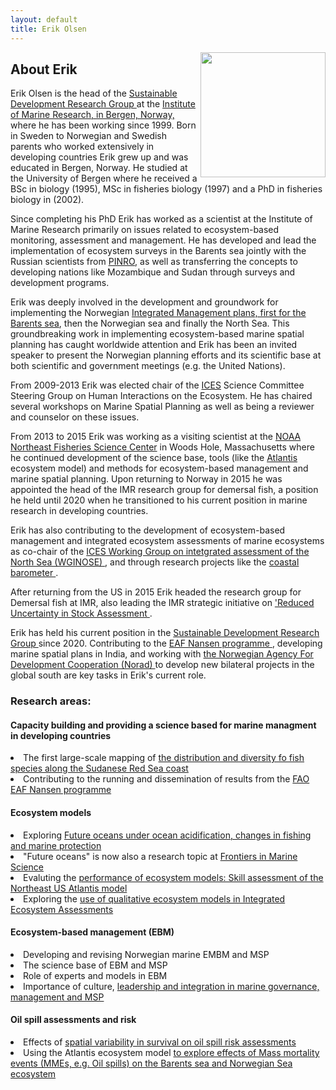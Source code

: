 ```yaml
---
layout: default
title: Erik Olsen
---
```


<img src="/assets/erik_ute.jpg" style="float: right;  width: 200px;  padding:0px 0px 0px 5px;"/>

## About Erik 



Erik Olsen is the head of the <a href="https://www.hi.no/en/hi/forskning/research-groups-1/marine-research-in-developing-countries">  Sustainable Development Research Group </a> at the <a href="http://www.imr.no">Institute of Marine Research, in Bergen, Norway, </a> where he has been working since 1999. Born in Sweden to Norwegian and Swedish parents who worked extensively in developing countries Erik grew up and was educated in Bergen, Norway. He studied at the University of Bergen where he received a BSc in biology (1995), MSc in fisheries biology (1997) and a PhD in fisheries biology in (2002).

Since completing his PhD Erik has worked as a scientist at the Institute of Marine Research primarily on issues related to ecosystem-based monitoring, assessment and management. He has developed and lead the implementation of ecosystem surveys in the Barents sea jointly with the Russian scientists from <a href="http://www.pinro.ru">PINRO</a>, as well as transferring the concepts to developing nations like Mozambique and Sudan through surveys and development programs. 

Erik was deeply involved in the development and groundwork for implementing the Norwegian <a href="http://www.regjeringen.no/en/dep/kld/Selected-topics/department-for-marine-management-and-pol/havforvaltning/integrated-management-of-the-barents-sea.html?id=87148">Integrated Management plans, first for the  Barents sea</a>, then the Norwegian sea and finally the North Sea. This groundbreaking work in implementing ecosystem-based marine spatial planning has caught worldwide attention and Erik has been an invited speaker to present the Norwegian planning efforts and its scientific base at both scientific and government meetings (e.g. the United Nations). 

From 2009-2013 Erik was elected chair of the <a href="http://www.ices.dk">ICES</a> Science Committee Steering Group on Human Interactions on the Ecosystem. He has chaired several workshops on Marine Spatial Planning as well as being a reviewer and counselor on these issues. 

From 2013 to 2015 Erik was working as a visiting scientist at the <a href="http://nefsc.noaa.gov"> NOAA Northeast Fisheries Science Center</a> in Woods Hole, Massachusetts where he continued development of the science base, tools (like the <a href="http://www.csiro.au/organisation-structure/divisions/marine--atmospheric-research/atlantis-ecosystem-model"> Atlantis </a> ecosystem model) and methods for ecosystem-based management and marine spatial planning. Upon returning to Norway in 2015 he was appointed the head of the IMR research group for demersal fish, a position he held until 2020 when he transitioned to his current position in marine research in developing countries. 

Erik has also contributing to the development of ecosystem-based management and integrated ecosystem assessments of marine ecosystems as co-chair of the <a href="http://www.ices.dk/community/groups/Pages/WGINOSE.aspx"> ICES Working Group on intetgrated assessment of the North Sea (WGINOSE) </a>, and through research projects like the <a href="https://kystbarometeret.com/"> coastal barometer </a>. 

After returning from the US in 2015 Erik headed the research group for Demersal fish at IMR, also leading the IMR strategic initiative on <a href="https://www.hi.no/hi/nettrapporter/rapport-fra-havforskningen-en-2021-16"> 'Reduced Uncertainty in Stock Assessment </a>. 

Erik has held his current position in the <a href="https://www.hi.no/en/hi/forskning/research-groups-1/marine-research-in-developing-countries">  Sustainable Development Research Group </a> since 2020. Contributing to the <a href="https://www.fao.org/in-action/eaf-nansen/en/%3f"> EAF Nansen programme </a>, developing marine spatial plans in India, and working with <a href="https://www.norad.no/en/front/"> the Norwegian Agency For Development Cooperation (Norad) </a> to develop new bilateral projects in the global south are key tasks in Erik's current role. 


 


### Research areas:

#### Capacity building and providing a science based for marine managment in developing countries
<li>The first large-scale mapping of <a href="https://www.sciencedirect.com/science/article/pii/S0165783621001600"> the distribution and diversity fo fish species along the Sudanese Red Sea coast  </a> </li>
<li> Contributing to the running and dissemination of results from the <a href="https://www.fao.org/in-action/eaf-nansen/en/"> FAO EAF Nansen programme </a> </li>


#### Ecosystem models 
<li> Exploring <a href="https://www.frontiersin.org/articles/10.3389/fmars.2018.00064/full"> Future oceans under ocean acidification, changes in fishing and marine protection </a> </li>
<li> "Future oceans" is now also a research topic at <a href="https://www.frontiersin.org/research-topics/8558/future-oceans-under-multiple-stressors-from-global-change-to-anthropogenic-impact"> Frontiers in Marine Science </a> </li>
<li> Evaluting the <a href="http://journals.plos.org/plosone/article?id=10.1371/journal.pone.0146467"> performance of ecosystem models: Skill assessment of the Northeast US Atlantis model </a></li>
<li> Exploring the <a href="https://academic.oup.com/icesjms/article/80/1/218/6965515"> use of qualitative ecosystem models in Integrated Ecosystem Assessments </a></li>


#### Ecosystem-based management (EBM)
<li> Developing and revising Norwegian marine EMBM and MSP </li>
<li> The science base of EBM and MSP </li>
<li> Role of experts and models in EBM </li>
<li> Importance of culture, <a href="http://erikjsolsen.github.io/research/blog/2014/10/09/MSPintegration/"> leadership and integration in marine governance, management and MSP </a></li>

#### Oil spill assessments and risk
<li> Effects of <a href="https://www.sciencedirect.com/science/article/pii/S0025326X17302552"> spatial variability in survival on oil spill risk assessments </a></li>
<li>Using the Atlantis ecosystem model <a href="https://www.frontiersin.org/articles/10.3389/fmars.2019.00669/full"> to explore effects of Mass mortality events (MMEs, e.g.  Oil spills) on the Barents sea and Norwegian Sea ecosystem </a> </li>



